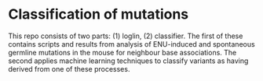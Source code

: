 # Classification of mutations

This repo consists of two parts: (1) loglin, (2) classifier. The first of these contains scripts and results from analysis of ENU-induced and spontaneous germline mutations in the mouse for neighbour base associations. The second applies machine learning techniques to classify variants as having derived from one of these processes.

